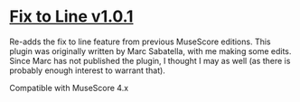 # [Fix to Line v1.0.1](https://musescore.org/project/fix-line)

Re-adds the fix to line feature from previous MuseScore editions.
This plugin was originally written by Marc Sabatella, with me making some edits. Since Marc has not published the plugin, I thought I may as well  (as there is probably enough interest to warrant that).

Compatible with MuseScore 4.x
